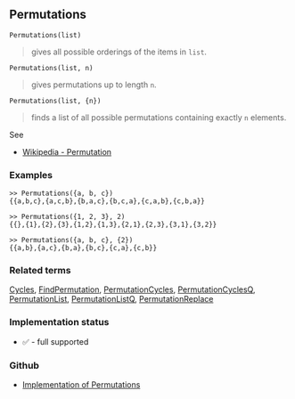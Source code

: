 ## Permutations

```
Permutations(list)
```

> gives all possible orderings of the items in `list`.
     
```	 
Permutations(list, n)
```

> gives permutations up to length `n`.
		
```
Permutations(list, {n})
```

> finds a list of all possible permutations containing exactly `n` elements.
	
See 
* [Wikipedia - Permutation](https://en.wikipedia.org/wiki/Permutation)
	 
### Examples

```
>> Permutations({a, b, c})   
{{a,b,c},{a,c,b},{b,a,c},{b,c,a},{c,a,b},{c,b,a}}  

>> Permutations({1, 2, 3}, 2)
{{},{1},{2},{3},{1,2},{1,3},{2,1},{2,3},{3,1},{3,2}}

>> Permutations({a, b, c}, {2})  
{{a,b},{a,c},{b,a},{b,c},{c,a},{c,b}}
```

### Related terms 
[Cycles](Cycles.md), [FindPermutation](FindPermutation.md), [PermutationCycles](PermutationCycles.md), [PermutationCyclesQ](PermutationCyclesQ.md), [PermutationList](PermutationList.md), [PermutationListQ](PermutationListQ.md), [PermutationReplace](PermutationReplace.md)






### Implementation status

* &#x2705; - full supported

### Github

* [Implementation of Permutations](https://github.com/axkr/symja_android_library/blob/master/symja_android_library/matheclipse-core/src/main/java/org/matheclipse/core/builtin/Combinatoric.java#L2084) 
